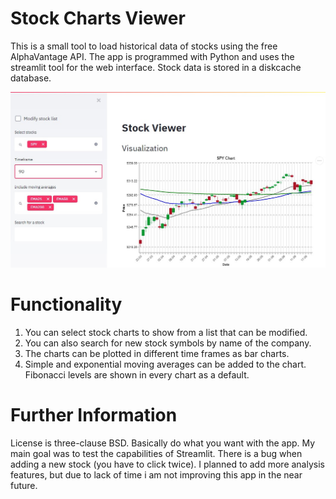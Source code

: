 # Stock Charts Viewer

This is a small tool to load historical data of stocks using the free AlphaVantage API. 
The app is programmed with Python and uses the streamlit tool for the web interface. 
Stock data is stored in a diskcache database.

![alt text](screenshot.jpg "UI of the stock viewer app")

# Functionality

1. You can select stock charts to show from a list that can be modified. 
2. You can also search for new stock symbols by name of the company.
3. The charts can be plotted in different time frames as bar charts.
4. Simple and exponential moving averages can be added to the chart. 
   Fibonacci levels are shown in every chart as a default.
   
# Further Information

License is three-clause BSD. Basically do what you want with the app. 
My main goal was to test the capabilities of Streamlit.
There is a bug when adding a new stock (you have to click twice). I planned to add more analysis features, 
but due to lack of time i am not improving this app in the near future.
